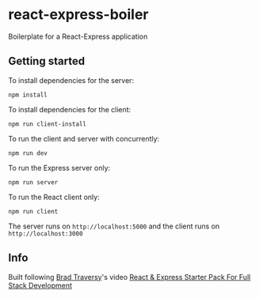 # react-express-boiler
Boilerplate for a React-Express application

## Getting started
To install dependencies for the server:
```
npm install
```

To install dependencies for the client:
```
npm run client-install
```

To run the client and server with concurrently:
```
npm run dev
```

To run the Express server only:
```
npm run server
```

To run the React client only:
```
npm run client
```

The server runs on `http://localhost:5000` and the client runs on `http://localhost:3000`

## Info
Built following [Brad Traversy](http://www.traversymedia.com/)'s video [React & Express Starter Pack For Full Stack Development](https://youtu.be/v0t42xBIYIs)